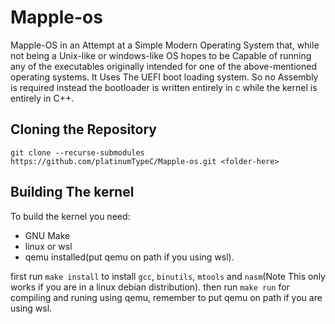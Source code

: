 # Mapple-os
Mapple-OS in an Attempt at a Simple Modern Operating System that, while not being a Unix-like or windows-like OS hopes to be
Capable of running any of the executables originally intended for one of the above-mentioned operating systems. It Uses
The UEFI boot loading system. So no Assembly is required instead the bootloader is written entirely in c while the kernel is
entirely in C++.

## Cloning the Repository
`git clone --recurse-submodules https://github.com/platinumTypeC/Mapple-os.git <folder-here>`

## Building The kernel

To build the kernel you need:
* GNU Make
* linux or wsl
* qemu installed(put qemu on path if you using wsl).

first run `make install` to install `gcc`, `binutils`, `mtools` and `nasm`(Note This only works if you are in a linux debian 
distribution). then run `make run` for compiling and runing using qemu, remember to put qemu on path if you are using wsl.